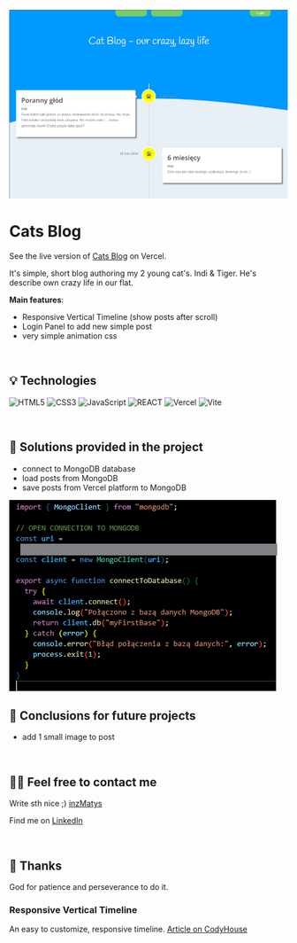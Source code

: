 ![screen my app](/public/img/screen_project.png)

# Cats Blog

See the live version of [Cats Blog](https://artur-it.github.io/Cats-Blog/) on Vercel.

It's simple, short blog authoring my 2 young cat's. Indi & Tiger. He's describe own crazy life in our flat.

**Main features**:

- Responsive Vertical Timeline (show posts after scroll)
- Login Panel to add new simple post
- very simple animation css

&nbsp;

## 💡 Technologies

![HTML5](https://img.shields.io/badge/html5-%23E34F26.svg?style=for-the-badge&logo=html5&logoColor=white)
![CSS3](https://img.shields.io/badge/css3-%231572B6.svg?style=for-the-badge&logo=css3&logoColor=white)
![JavaScript](https://img.shields.io/badge/javascript-%23323330.svg?style=for-the-badge&logo=javascript&logoColor=%23F7DF1E)
![REACT](https://img.shields.io/badge/react-%23323330.svg?style=for-the-badge&logo=react&logoColor=%23F7DF1E)
![Vercel](https://img.shields.io/badge/vercel-%23000000.svg?style=for-the-badge&logo=vercel&logoColor=white)
![Vite](https://img.shields.io/badge/vite-%23646CFF.svg?style=for-the-badge&logo=vite&logoColor=white)

&nbsp;

## 🤔 Solutions provided in the project

- connect to MongoDB database
- load posts from MongoDB
- save posts from Vercel platform to MongoDB

![](/public/img/connectToDB.png)

## 💭 Conclusions for future projects

- add 1 small image to post

&nbsp;

## 🙋‍♂️ Feel free to contact me

Write sth nice ;) [inzMatys](inz.matys@gmail.com)

Find me on [LinkedIn](https://www.linkedin.com/in/artur-matysiak-285892224/)

&nbsp;

## 👏 Thanks

God for patience and perseverance to do it.

### Responsive Vertical Timeline

An easy to customize, responsive timeline.
[Article on CodyHouse](https://codyhouse.co/gem/vertical-timeline)
